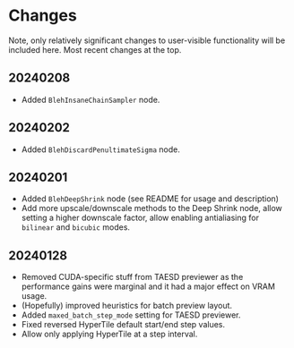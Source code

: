 # Changes

Note, only relatively significant changes to user-visible functionality will be included here. Most recent changes at the top.

## 20240208

* Added `BlehInsaneChainSampler` node.

## 20240202

* Added `BlehDiscardPenultimateSigma` node.

## 20240201

* Added `BlehDeepShrink` node (see README for usage and description)
* Add more upscale/downscale methods to the Deep Shrink node, allow setting a higher downscale factor, allow enabling antialiasing for `bilinear` and `bicubic` modes.

## 20240128

* Removed CUDA-specific stuff from TAESD previewer as the performance gains were marginal and it had a major effect on VRAM usage.
* (Hopefully) improved heuristics for batch preview layout.
* Added `maxed_batch_step_mode` setting for TAESD previewer.
* Fixed reversed HyperTile default start/end step values.
* Allow only applying HyperTile at a step interval.
